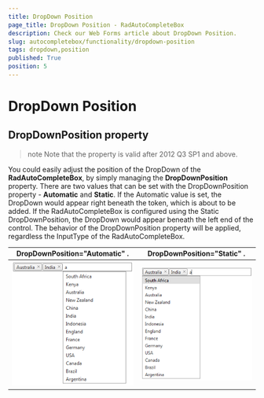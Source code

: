 ```yaml
---
title: DropDown Position
page_title: DropDown Position - RadAutoCompleteBox
description: Check our Web Forms article about DropDown Position.
slug: autocompletebox/functionality/dropdown-position
tags: dropdown,position
published: True
position: 5
---
```


# DropDown Position



## DropDownPosition property

>note Note that the property is valid after 2012 Q3 SP1 and above.
>


You could easily adjust the position of the DropDown of the **RadAutoCompleteBox**, by simply managing the **DropDownPosition** property. There are two values that can be set with the DropDownPosition property - **Automatic** and **Static**. If the Automatic value is set, the DropDown would appear right beneath the token, which is about to be added. If the RadAutoCompleteBox is configured using the Static DropDownPosition, the DropDown would appear beneath the left end of the control. The behavior of the DropDownPosition property will be applied, regardless the InputType of the RadAutoCompleteBox.


|  **DropDownPosition="Automatic"** . |  **DropDownPosition="Static"** . |
| ------ | ------ |
|![dropdownposition automatic](images/dropdownposition_automatic.png)|![dropdownposition static](images/dropdownposition_static.png)|
